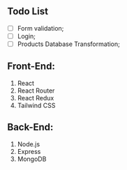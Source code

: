 ## Todo List

- [ ] Form validation;
- [ ] Login;
- [ ] Products Database Transformation;

## Front-End:

1. React
2. React Router
3. React Redux
4. Tailwind CSS

## Back-End:

1. Node.js
2. Express
3. MongoDB
